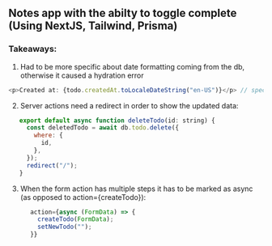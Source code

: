 ## Notes app with the abilty to toggle complete (Using NextJS, Tailwind, Prisma)

### Takeaways:

1. Had to be more specific about date formatting coming from the db, otherwise it caused a hydration error

```js
<p>Created at: {todo.createdAt.toLocaleDateString("en-US")}</p> // specified en-US formatting
```

2. Server actions need a redirect in order to show the updated data:

```js
   export default async function deleteTodo(id: string) {
     const deletedTodo = await db.todo.delete({
       where: {
         id,
       },
     });
     redirect("/");
   }
```

3. When the form action has multiple steps it has to be marked as async (as opposed to action={createTodo}):

```js
      action={async (FormData) => {
        createTodo(FormData);
        setNewTodo("");
      }}
```
